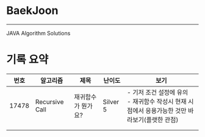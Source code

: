# BaekJoon

----

JAVA Algorithm Solutions


# 기록 요약
| 번호  | 알고리즘       | 제목               | 난이도   | 보기                                                         |
| ----- | -------------- | ------------------ | -------- | ------------------------------------------------------------ |
| 17478 | Recursive Call | 재귀함수가 뭔가요? | Silver 5 | - 기저 조건 설정에 유의<br />- 재귀함수 작성시 현재 시점에서 응용가능한 것만 바라보기(플랫한 관점) |
|       |                |                    |          |                                                              |
|       |                |                    |          |                                                              |

